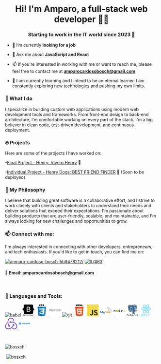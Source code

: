 <h1 align="center">Hi! I'm Amparo, a full-stack web developer 👨‍💻</h1>
<h3 align="center">Starting to work in the IT world since 2023 🚀</h3>

- 🔭 I’m currently **looking for a job**

- 💬 Ask me about **JavaScript and React**

- 📫 If you're interested in working with me or want to reach me, please feel free to contact me at  **amparocardosobosch@gmail.com**

- 🌱  I am currently learning and I intend to be an eternal learner. I am constantly exploring new technologies and pushing my own limits.

<h3 align="left">🌈 What I do</h3>
I specialize in building custom web applications using modern web development tools and frameworks. From front-end design to back-end architecture, I'm comfortable working on every part of the stack. I'm a big believer in clean code, test-driven development, and continuous deployment.

<h3 align="left">🔥 Projects</h3>
<p>Here are some of the projects I have worked on: </p>

-[Final Project - Henry: Vivero Henry](https://vivero-henry.vercel.app/) 🌱

-[Individual Project - Henry Dogs: BEST FRIEND FINDER](https://github.com/bosxch/PI-HenryDogs) 🐶 (Soon to be deployed)


<h3 align="left">🌟 My Philosophy</h3>
I believe that building great software is a collaborative effort, and I strive to work closely with clients and stakeholders to understand their needs and deliver solutions that exceed their expectations. I'm passionate about building products that are user-friendly, scalable, and maintainable, and I'm always looking for new challenges and opportunities to grow.

<h3 align="left">📫 Connect with me:</h3>
<p>I'm always interested in connecting with other developers, entrepreneurs, and tech enthusiasts. If you'd like to get in touch, you can find me on:</p>
<p align="left">
<a href="https://linkedin.com/in/amparo-cardoso-bosch-5b9478212/" target= '_blanck'><img align="center" src="https://raw.githubusercontent.com/rahuldkjain/github-profile-readme-generator/master/src/images/icons/Social/linked-in-alt.svg" alt="amparo-cardoso-bosch-5b9478212/" height="30" width="40" /></a>
<a href="https://discord.gg/#7463" target= '_blanck'><img align="center" src="https://raw.githubusercontent.com/rahuldkjain/github-profile-readme-generator/master/src/images/icons/Social/discord.svg" alt="#7463" height="30" width="40" /></a>
</p>
<h4>📧 Email: amparocardosobosch@gmail.com</h4>
</br>
<h3 align="left">🚀 Languages and Tools:</h3>
<p align="left"> <a href="https://babeljs.io/" target="_blank" rel="noreferrer"> <img src="https://www.vectorlogo.zone/logos/babeljs/babeljs-icon.svg" alt="babel" width="40" height="40"/> </a> <a href="https://getbootstrap.com" target="_blank" rel="noreferrer"> <img src="https://raw.githubusercontent.com/devicons/devicon/master/icons/bootstrap/bootstrap-plain-wordmark.svg" alt="bootstrap" width="40" height="40"/> </a> <a href="https://www.w3schools.com/css/" target="_blank" rel="noreferrer"> <img src="https://raw.githubusercontent.com/devicons/devicon/master/icons/css3/css3-original-wordmark.svg" alt="css3" width="40" height="40"/> </a> <a href="https://expressjs.com" target="_blank" rel="noreferrer"> <img src="https://raw.githubusercontent.com/devicons/devicon/master/icons/express/express-original-wordmark.svg" alt="express" width="40" height="40"/> </a> <a href="https://git-scm.com/" target="_blank" rel="noreferrer"> <img src="https://www.vectorlogo.zone/logos/git-scm/git-scm-icon.svg" alt="git" width="40" height="40"/> </a> <a href="https://www.w3.org/html/" target="_blank" rel="noreferrer"> <img src="https://raw.githubusercontent.com/devicons/devicon/master/icons/html5/html5-original-wordmark.svg" alt="html5" width="40" height="40"/> </a> <a href="https://developer.mozilla.org/en-US/docs/Web/JavaScript" target="_blank" rel="noreferrer"> <img src="https://raw.githubusercontent.com/devicons/devicon/master/icons/javascript/javascript-original.svg" alt="javascript" width="40" height="40"/> </a> <a href="https://www.mysql.com/" target="_blank" rel="noreferrer"> <img src="https://raw.githubusercontent.com/devicons/devicon/master/icons/mysql/mysql-original-wordmark.svg" alt="mysql" width="40" height="40"/> </a> <a href="https://nodejs.org" target="_blank" rel="noreferrer"> <img src="https://raw.githubusercontent.com/devicons/devicon/master/icons/nodejs/nodejs-original-wordmark.svg" alt="nodejs" width="40" height="40"/> </a> <a href="https://www.postgresql.org" target="_blank" rel="noreferrer"> <img src="https://raw.githubusercontent.com/devicons/devicon/master/icons/postgresql/postgresql-original-wordmark.svg" alt="postgresql" width="40" height="40"/> </a> <a href="https://reactjs.org/" target="_blank" rel="noreferrer"> <img src="https://raw.githubusercontent.com/devicons/devicon/master/icons/react/react-original-wordmark.svg" alt="react" width="40" height="40"/> </a> <a href="https://redux.js.org" target="_blank" rel="noreferrer"> <img src="https://raw.githubusercontent.com/devicons/devicon/master/icons/redux/redux-original.svg" alt="redux" width="40" height="40"/> </a> <a href="https://webpack.js.org" target="_blank" rel="noreferrer"> <img src="https://raw.githubusercontent.com/devicons/devicon/d00d0969292a6569d45b06d3f350f463a0107b0d/icons/webpack/webpack-original-wordmark.svg" alt="webpack" width="40" height="40"/> </a> </p>
</br>

<p><img align="left" src="https://github-readme-stats.vercel.app/api/top-langs?username=bosxch&show_icons=true&locale=en&layout=compact" alt="bosxch" /></p>
</br>
<p>&nbsp;<img align="center" src="https://github-readme-stats.vercel.app/api?username=bosxch&show_icons=true&locale=en" alt="bosxch" /></p>
